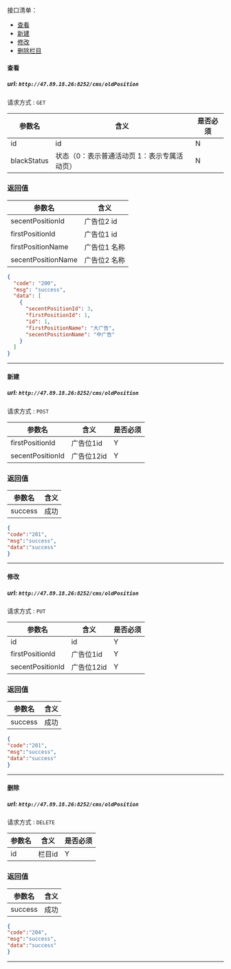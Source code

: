 接口清单：
- [查看](#查看)
- [新建](#新建)
- [修改](#修改)
- [删除栏目](#删除栏目)


#### 查看

##### url: `http://47.89.18.26:8252/cms/oldPosition`
请求方式 : `GET`

参数名    | 含义    | 是否必须
-------|--------|-----
id| id |N
blackStatus| 状态（0：表示普通活动页  1：表示专属活动页） |N

###  返回值

参数名  | 含义
-------------|-------------
secentPositionId  |广告位2 id
firstPositionId  |广告位1 id
firstPositionName  |广告位1 名称
secentPositionName  |广告位2 名称
```json
{
  "code": "200",
  "msg": "success",
  "data": [
    {
      "secentPositionId": 3,
      "firstPositionId": 1,
      "id": 1,
      "firstPositionName": "大广告",
      "secentPositionName": "中广告"
    }
  ]
}
```

----------------------------------------

#### 新建

##### url: `http://47.89.18.26:8252/cms/oldPosition`
请求方式 : `POST`

参数名    | 含义    | 是否必须
-------|--------|-----
firstPositionId|广告位1id|Y
secentPositionId|广告位12id|Y
###  返回值

参数名  | 含义
-------------|-------------
success|成功
```json
{
"code":"201",
"msg":"success",
"data":"success"
}
```

----------------------------------------

#### 修改

##### url: `http://47.89.18.26:8252/cms/oldPosition`
请求方式 : `PUT`

参数名    | 含义    | 是否必须
-------|--------|-----
id|id|Y
firstPositionId|广告位1id|Y
secentPositionId|广告位12id|Y
###  返回值

参数名  | 含义
-------------|-------------
success|成功
```json
{
"code":"201",
"msg":"success",
"data":"success"
}
```



----------------------------------------
#### 删除

##### url: `http://47.89.18.26:8252/cms/oldPosition`
请求方式 : `DELETE`

参数名    | 含义    | 是否必须
-------|--------|-----
id|栏目id|Y
###  返回值

参数名  | 含义
-------------|-------------
success|成功
```json
{
"code":"204",
"msg":"success",
"data":"success"
}
```
----------------------------------------




